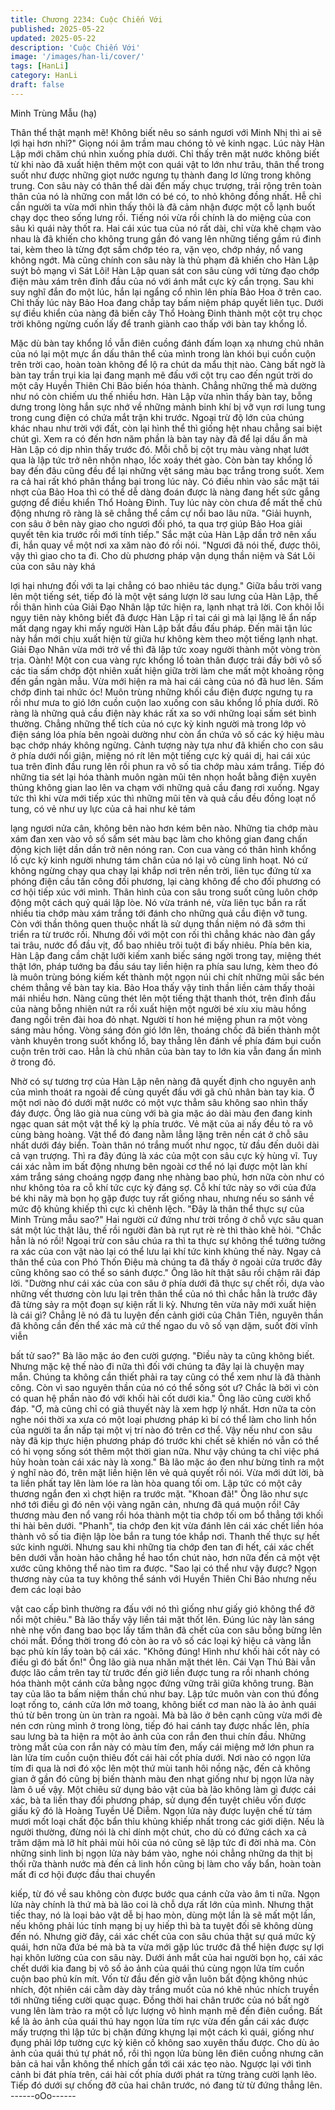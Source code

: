 ```yaml
---
title: Chương 2234: Cuộc Chiến Với
published: 2025-05-22
updated: 2025-05-22
description: 'Cuộc Chiến Với'
image: '/images/han-li/cover/'
tags: [HanLi]
category: HanLi
draft: false
---
```


Minh Trùng Mẫu (hạ)

Thân thể thật mạnh mẽ! Không biết nêu so sánh ngươi với Minh
Nhị thì ai sẽ lợi hại hơn nhỉ?" Giọng nói âm trầm mau chóng tỏ vẻ
kinh ngạc.
Lúc này Hàn Lập mới chăm chú nhìn xuống phía dưới. Chỉ thấy
trên mặt nước không biết từ khi nào đã xuất hiện thêm một con
quái vật to lớn như trâu, thân thể trong suốt như được những giọt
nước ngưng tụ thành đang lơ lửng trong không trung. Con sâu
này có thân thể dài đến mấy chục trượng, trải rộng trên toàn thân
của nó là những con mắt lớn có bé có, to nhỏ không đồng nhất.
Hễ chỉ cần người ta vừa mới nhìn thấy thôi là đã cảm nhận được
một cỗ lạnh buốt chạy dọc theo sống lưng rồi.
Tiếng nói vừa rồi chính là do miệng của con sâu kì quái này thốt
ra. Hai cái xúc tua của nó rất dài, chỉ vừa khẽ chạm vào nhau là
đã khiến cho không trung gần đó vang lên những tiếng gầm rú
đinh tai, kèm theo là từng đợt sấm chớp téo ra, vặn vẹo, chớp
nháy, nổ vang không ngớt.
Mà cũng chính con sâu này là thủ phạm đã khiến cho Hàn Lập
suýt bỏ mạng vì Sát Lôi!
Hàn Lập quan sát con sâu cùng với từng đạo chớp điện màu xám
trên đỉnh đầu của nó với ánh mắt cực kỳ cẩn trọng. Sau khi suy
nghĩ đắn đo một lúc, hắn lại ngẩng cổ nhìn lên phía Bảo Hoa ở
trên cao.
Chỉ thấy lúc này Bảo Hoa đang chắp tay bấm niệm pháp quyết
liên tục. Dưới sự điều khiển của nàng đã biến cây Thổ Hoàng
Đinh thành một cột trụ chọc trời không ngừng cuốn lấy để tranh
giành cao thấp với bàn tay khổng lồ.

Mặc dù bàn tay khổng lồ vẫn điên cuồng đánh đấm loạn xạ nhưng
chủ nhân của nó lại một mực ẩn dấu thân thể của mình trong làn
khói bụi cuồn cuộn trên trời cao, hoàn toàn không để lộ ra chút da
mẩu thịt nào.
Càng bất ngờ là bàn tay trần trụi kia lại đang mạnh mẽ đấu với cột
trụ cao đến ngút trời do một cây Huyền Thiên Chi Bảo biến hóa
thành. Chẳng những thế mà dường như nó còn chiếm ưu thế
nhiều hơn.
Hàn Lập vừa nhìn thấy bàn tay, bỗng dưng trong lòng hắn sực
nhớ về những mảnh binh khí bị vỡ vụn rơi lung tung trong cung
điện có chứa mắt trận khi trước.
Ngoại trừ độ lớn của chúng khác nhau như trời với đất, còn lại
hình thể thì giống hệt nhau chẳng sai biệt chút gì.
Xem ra có đến hơn năm phần là bàn tay này đã để lại dấu ấn mà
Hàn Lập có dịp nhìn thấy trước đó.
Mỗi chỗ bị cột trụ màu vàng nhạt lướt qua là lập tức trở nên nhộn
nhạo, lốc xoáy thét gào.
Còn bàn tay khổng lồ bay đến đâu cũng đều để lại những vệt
sáng màu bạc trắng trong suốt. Xem ra cả hai rất khó phân thắng
bại trong lúc này.
Có điều nhìn vào sắc mặt tái nhợt của Bảo Hoa thì có thể dễ dàng
đoán được là nàng đang hết sức gắng gượng để điều khiển Thổ
Hoàng Đinh. Tuy lúc này còn chưa để mất thế chủ động nhưng rõ
ràng là sẽ chẳng thể cầm cự nổi bao lâu nữa.
"Giải huynh, con sâu ở bên này giao cho ngươi đối phó, ta qua
trợ giúp Bảo Hoa giải quyết tên kia trước rồi mới tính tiếp." Sắc
mặt của Hàn Lập dần trở nên xấu đi, hắn quay về một nơi xa xăm
nào đó rồi nói.
"Ngươi đã nói thế, được thôi, vậy thì giao cho ta đi. Cho dù
phương pháp vận dụng thần niệm và Sát Lôi của con sâu này khá

lợi hại nhưng đối với ta lại chẳng có bao nhiêu tác dụng."
Giữa bầu trời vang lên một tiếng sét, tiếp đó là một vệt sáng lượn
lờ sau lưng của Hàn Lập, thế rồi thân hình của Giải Đạo Nhân lập
tức hiện ra, lạnh nhạt trả lời.
Con khôi lỗi ngụy tiên này không biết đã được Hàn Lập rỉ tai cái gì
mà lại lặng lẽ ẩn nấp mất dạng ngay khi mấy người Hàn Lập bắt
đầu đấu pháp. Đến mãi tận lúc này hắn mới chịu xuất hiện từ giữa
hư không kèm theo một tiếng lạnh nhạt.
Giải Đạo Nhân vừa mới trở về thì đã lập tức xoay người thành một
vòng tròn trịa.
Oành!
Một con cua vàng rực khổng lồ toàn thân được trải đầy bởi vô số
các tia sấm chớp đột nhiên xuất hiện giữa trời làm che mất một
khoảng rộng đến gần ngàn mẫu. Vừa mới hiện ra mà hai cái càng
của nó đã huơ lên.
Sấm chớp đinh tai nhức óc!
Muôn trùng những khối cầu điện được ngưng tụ ra rồi như mưa to
gió lớn cuồn cuộn lao xuống con sâu khổng lồ phía dưới.
Rõ ràng là những quả cầu điện này khác rất xa so với những loại
sấm sét bình thường. Chẳng những thể tích của nó cực kỳ kinh
người mà trong lớp vỏ điện sáng lóa phía bên ngoài dường như
còn ẩn chứa vô số các ký hiệu màu bạc chớp nháy không ngừng.
Cảnh tượng này tựa như đã khiến cho con sâu ở phía dưới nổi
giận, miệng nó rít lên một tiếng cực kỳ quái dị, hai cái xúc tua trên
đỉnh đầu rung lên rồi phun ra vô số tia chớp màu xám trắng. Tiếp
đó những tia sét lại hóa thành muôn ngàn mũi tên nhọn hoắt bằng
điện xuyên thủng không gian lao lên va chạm với những quả cầu
đang rơi xuống.
Ngay tức thì khi vừa mới tiếp xúc thì những mũi tên và quả cầu
đều đồng loạt nổ tung, có vẻ như uy lực của cả hai như kẻ tám

lạng ngươi nửa cân, không bên nào hơn kém bên nào.
Những tia chớp màu xám đan xen vào vô số sấm sét màu bạc
làm cho không gian đang chấn động kịch liệt dần dần trở nên
nóng ran.
Con cua vàng có thân hình khổng lồ cực kỳ kinh người nhưng tám
chân của nó lại vô cùng linh hoạt. Nó cứ không ngừng chạy qua
chạy lại khắp nơi trên nền trời, liên tục đứng từ xa phóng điện cầu
tấn công đối phương, lại càng không để cho đối phương có cơ hội
tiếp xúc với mình.
Thân hình của con sâu trong suốt cũng luôn chớp động một cách
quỷ quái lập lòe. Nó vừa tránh né, vừa liên tục bắn ra rất nhiều tia
chớp màu xám trắng tới đánh cho những quả cầu điện vỡ tung.
Còn với thần thông quen thuộc nhất là sử dụng thần niệm nó đã
sớm thi triển ra từ trước rồi. Nhưng đối với một con rối thì chẳng
khác nào đàn gẩy tai trâu, nước đổ đầu vịt, đổ bao nhiêu trôi tuột
đi bấy nhiêu.
Phía bên kia, Hàn Lập đang cầm chặt lưỡi kiếm xanh biếc sáng
ngời trong tay, miệng thét thật lớn, pháp tướng ba đầu sáu tay liền
hiện ra phía sau lưng, kèm theo đó là muôn trùng bóng kiếm kết
thành một ngọn núi chi chít những mũi sắc bén chém thẳng về
bàn tay kia.
Bảo Hoa thấy vậy tinh thần liền cảm thấy thoải mái nhiều hơn.
Nàng cũng thét lên một tiếng thật thanh thót, trên đỉnh đầu của
nàng bỗng nhiên nứt ra rồi xuất hiện một người bé xíu xiu màu
hồng đang ngồi trên đài hoa đỏ nhạt.
Người tí hon hé miệng phun ra một vòng sáng màu hồng. Vòng
sáng đón gió lớn lên, thoáng chốc đã biến thành một vành khuyên
trong suốt khổng lồ, bay thẳng lên đánh về phía đám bụi cuồn
cuộn trên trời cao.
Hẳn là chủ nhân của bàn tay to lớn kia vẫn đang ẩn mình ở trong
đó.

Nhờ có sự tương trợ của Hàn Lập nên nàng đã quyết định cho
nguyên anh của mình thoát ra ngoài để cùng quyết đấu với gã
chủ nhân bàn tay kia.
Ở một nơi nào đó dưới mặt nước có một vực thẳm sâu không sao
nhìn thấy đáy được. Ông lão già nua cùng với bà gia mặc áo dài
màu đen đang kinh ngạc quan sát một vật thể kỳ lạ phía trước. Vẻ
mặt của ai nấy đều tỏ ra vô cùng bàng hoàng.
Vật thể đó đang nằm lẳng lặng trên nền cát ở chỗ sâu nhất dưới
đáy biển. Toàn thân nó trắng muốt như ngọc, từ đầu đến duôi dài
cả vạn trượng. Thì ra đây đúng là xác của một con sâu cực kỳ
hùng vĩ.
Tuy cái xác nằm im bất động nhưng bên ngoài cơ thể nó lại được
một làn khí xám trắng sáng choáng ngợp đang nhẹ nhàng bao
phủ, hơn nữa còn như có như không tỏa ra cỗ khí tức cực kỳ
đáng sợ.
Cỗ khí tức này so với của đứa bé khi nãy mà bọn họ gặp được tuy
rất giống nhau, nhưng nếu so sánh về mức độ khủng khiếp thì
cực kì chênh lệch.
"Đây là thân thể thực sự của Minh Trùng mẫu sao?"
Hai người cứ đứng như trời trồng ở chỗ vực sâu quan sát một lúc
thật lâu, thế rồi người đàn bà rụt rụt rè rè thì thào khẽ hỏi.
"Chắc hẳn là nó rồi! Ngoại trừ con sâu chúa ra thì ta thực sự
không thể tưởng tưởng ra xác của con vật nào lại có thể lưu lại
khí tức kinh khủng thế này. Ngay cả thân thể của con Phó Thốn
Điệu mà chúng ta đã thấy ở ngoài cửa trước đây cũng không sao
có thể so sánh được." Ông lão hít thật sâu rồi chậm rãi đáp lời.
"Dường như cái xác của con sâu ở phía dưới đã thực sự chết rồi,
dựa vào những vết thương còn lưu lại trên thân thể của nó thì
chắc hẳn là trước đây đã từng sảy ra một đoạn sự kiện rất li kỳ.
Nhưng tên vừa nãy mới xuất hiện là cái gì? Chẳng lẽ nó đã tu
luyện đến cảnh giới của Chân Tiên, nguyên thần đã không cần
đến thể xác mà cứ thế ngao du vô số vạn dặm, suốt đời vĩnh viễn

bất tử sao?" Bà lão mặc áo đen cười gượng.
"Điều này ta cũng không biết. Nhưng mặc kệ thế nào đi nữa thì
đối với chúng ta đây lại là chuyện may mắn. Chúng ta không cần
thiết phải ra tay cũng có thể xem như là đã thành công. Còn vì
sao nguyên thần của nó có thể sống sót ư? Chắc là bởi vì còn có
quan hệ phần nào đó với khối hài cốt dưới kia." Ông lão cũng
cười khổ đáp.
"Ơ, mà cũng chỉ có giả thuyết này là xem hợp lý nhất. Hơn nữa ta
còn nghe nói thời xa xưa có một loại phương pháp kì bí có thể
làm cho linh hồn của người ta ẩn nấp tại một vị trí nào đó trên cơ
thể. Vậy nếu như con sâu này đã kịp thực hiện phương pháp đó
trước khi chết sẽ khiến nó vẫn có thể có hi vọng sống sót thêm
một thời gian nữa. Như vậy chúng ta chỉ việc phá hủy hoàn toàn
cái xác này là xong." Bà lão mặc áo đen như bừng tỉnh ra một ý
nghĩ nào đó, trên mặt liền hiện lên vẻ quả quyết rồi nói.
Vừa mới dứt lời, bà ta liền phất tay lên làm lóe ra làn hòa quang
tối om. Lập tức có một cây thương ngắn đen xì chợt hiện ra trước
mặt.
"Khoan đã!"
Ông lão như sực nhớ tới điều gì đó nên vội vàng ngăn cản, nhưng
đã quá muộn rồi!
Cây thương màu đen nổ vang rồi hóa thành một tia chớp tối om
bổ thẳng tới khối thi hài bên dưới.
"Phanh", tia chớp đen kịt vừa đánh lên cái xác chết liền hóa thành
vô số tia điện lập lòe bắn ra tung tóe khắp nơi. Thanh thế thực sự
hết sức kinh người.
Nhưng sau khi những tia chớp đen tan đi hết, cái xác chết bên
dưới vẫn hoàn hảo chẳng hề hao tổn chút nào, hơn nữa đến cả
một vệt xước cũng không thể nào tìm ra được.
"Sao lại có thể như vậy được? Ngọn thương này của ta tuy không
thể sánh với Huyền Thiên Chi Bảo nhưng nếu đem các loại bảo

vật cao cấp bình thường ra đấu với nó thì giống như giấy gió
không thể đỡ nổi một chiêu." Bà lão thấy vậy liền tái mặt thốt lên.
Đúng lúc này làn sáng nhè nhẹ vốn đang bao bọc lấy tấm thân đã
chết của con sâu bỗng bừng lên chói mắt. Đồng thời trong đó còn
ào ra vô số các loại ký hiệu cả vàng lẫn bạc phủ kín lấy toàn bộ
cái xác.
"Không đúng! Hình như khối hài cốt này có điều gì đó bất ổn!"
Ông lão già nua nhăn mặt thét lên. Cái Vạn Thú Bài vẫn được lão
cầm trên tay từ trước đến giờ liền được tung ra rồi nhanh chóng
hóa thành một cánh cửa bằng ngọc đứng vững trãi giữa không
trung.
Bàn tay của lão ta bấm niệm thần chú như bay. Lập tức muôn vàn
con thú đồng loạt rống to, cánh cửa lớn mở toang, không biết cơ
man nào là ảo ảnh quái thú từ bên trong ùn ùn tràn ra ngoài.
Mà bà lão ở bên cạnh cũng vừa mới đè nén cơn rùng mình ở
trong lòng, tiếp đó hai cánh tay được nhấc lên, phía sau lưng bà
ta hiện ra một ảo ảnh của con rắn đen thui chín đầu. Những tròng
mắt của con rắn này có màu tím đen, mấy cái miệng mở lớn phun
ra làn lửa tím cuồn cuộn thiêu đốt cái hài cốt phía dưới.
Nơi nào có ngọn lửa tím đi qua là nơi đó xộc lên một thứ mùi tanh
hôi nồng nặc, đến cả không gian ở gần đó cũng bị biến thành
màu đen nhạt giống như bị ngọn lửa này làm ô uế vậy.
Một chiêu sử dụng bảo vật của bà lão không làm gì được cái xác,
bà ta liền thay đổi phương pháp, sử dụng đến tuyệt chiêu vốn
được giấu kỹ đó là Hoàng Tuyền Uế Diễm.
Ngọn lửa này được luyện chế từ tám mươi mốt loại chất độc bẩn
thỉu khủng khiếp nhất trong các giới diện. Nếu là người thường,
đừng nói là chỉ dính một chút, cho dù có đứng cách xa cả trăm
dặm mà lỡ hít phải mùi hôi của nó cũng sẽ lập tức đi đời nhà ma.
Còn những sinh linh bị ngọn lửa này bám vào, nghe nói chẳng
những da thịt bị thối rữa thành nước mà đến cả linh hồn cũng bị
làm cho vấy bẩn, hoàn toàn mất đi cơ hội được đầu thai chuyển

kiếp, từ đó về sau không còn được bước qua cánh cửa vào âm ti
nữa.
Ngọn lửa này chính là thứ mà bà lão coi là chỗ dựa rất lớn của
mình. Nhưng thật tiếc thay, nó là loại bảo vật dễ bị hao mòn, dùng
một lần là sẽ mất một lần, nếu không phải lúc tính mạng bị uy
hiếp thì bà ta tuyệt đối sẽ không dùng đến nó.
Nhưng giờ đây, cái xác chết của con sâu chúa thật sự quá mức
kỳ quái, hơn nữa đứa bé mà bà ta vừa mới gặp lúc trước đã thể
hiện được sự lợi hại khôn lường của con sâu này.
Dưới ánh mắt của hai người bọn họ, cái xác chết dưới kia đang bị
vô số ảo ảnh của quái thú cùng ngọn lửa tím cuồn cuộn bao phủ
kín mít. Vốn từ đầu đến giờ vẫn luôn bất động không nhúc nhích,
đột nhiên cái cằm dày dày trắng muốt của nó khẽ nhúc nhích
truyền tới những tiếng cười quạc quạc. Đồng thời hai chân trước
của nó bất ngờ vung lên làm trào ra một cỗ lực lượng vô hình
mạnh mẽ đến điên cuồng.
Bất kể là ảo ảnh của quái thú hay ngọn lửa tím rực vừa đến gần
cái xác được mấy trượng thì lập tức bị chặn đứng khựng lại một
cách kì quái, giống như đụng phải lớp tường cực kỳ kiên cố
không sao xuyên thấu được.
Cho dù ảo ảnh của quái thú tự phát nổ, rồi thì ngọn lửa bùng lên
điên cuồng nhưng căn bản cả hai vẫn không thể nhích gần tới cái
xác tẹo nào.
Ngược lại với tình cảnh bi đát phía trên, cái hài cốt phía dưới phát
ra từng tràng cười lạnh lẽo. Tiếp đó dưới sự chống đỡ của hai
chân trước, nó đang từ từ đứng thẳng lên.
------oOo------
